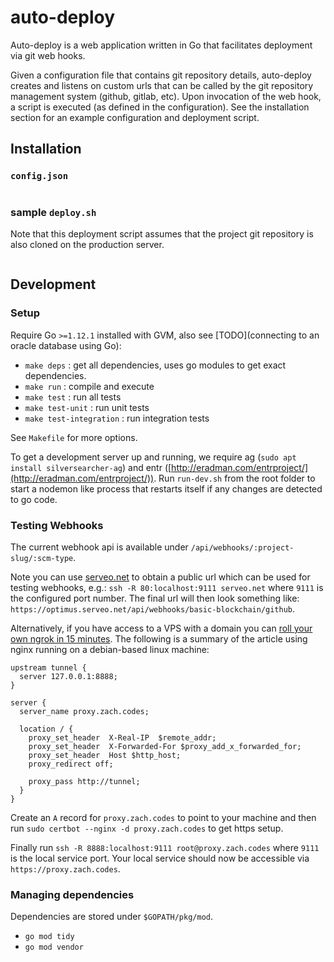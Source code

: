 # auto-deploy

Auto-deploy is a web application written in Go that facilitates deployment via git web hooks.

Given a configuration file that contains git repository details, auto-deploy creates and listens on custom urls that can be called by the git repository management system (github, gitlab, etc). Upon invocation of the web hook, a script is executed (as defined in the configuration). See the installation section for an example configuration and deployment script.

## Installation

### `config.json`

```json

```

### sample `deploy.sh`

Note that this deployment script assumes that the project git repository is also cloned on the production server.

```sh

```

## Development

### Setup

Require Go `>=1.12.1` installed with GVM, also see [TODO](connecting to an oracle database using Go):

- `make deps` : get all dependencies, uses go modules to get exact dependencies.
- `make run` : compile and execute
- `make test` : run all tests
- `make test-unit` : run unit tests
- `make test-integration` : run integration tests

See `Makefile` for more options.

To get a development server up and running, we require ag (`sudo apt install silversearcher-ag`) and entr ([http://eradman.com/entrproject/](http://eradman.com/entrproject/)). Run `run-dev.sh` from the root folder to start a nodemon like process that restarts itself if any changes are detected to go code.

### Testing Webhooks

The current webhook api is available under `/api/webhooks/:project-slug/:scm-type`. 

Note you can use [serveo.net](https://serveo.net) to obtain a public url which can be used for testing webhooks, e.g.: `ssh -R 80:localhost:9111 serveo.net` where `9111` is the configured port number. The final url will then look something like: `https://optimus.serveo.net/api/webhooks/basic-blockchain/github`.

Alternatively, if you have access to a VPS with a domain you can [roll your own ngrok in 15 minutes](https://zach.codes/roll-your-own-ngrok/). The following is a summary of the article using nginx running on a debian-based linux machine:

```nginx
upstream tunnel {
  server 127.0.0.1:8888;
}

server {
  server_name proxy.zach.codes;
  
  location / {
    proxy_set_header  X-Real-IP  $remote_addr;
    proxy_set_header  X-Forwarded-For $proxy_add_x_forwarded_for;
    proxy_set_header  Host $http_host;
    proxy_redirect off;

    proxy_pass http://tunnel;
  }
}
```

Create an `A` record for `proxy.zach.codes` to point to your machine and then run `sudo certbot --nginx -d proxy.zach.codes` to get https setup.

Finally run `ssh -R 8888:localhost:9111 root@proxy.zach.codes` where `9111` is the local service port. Your local service should now be accessible via `https://proxy.zach.codes`.

### Managing dependencies

Dependencies are stored under `$GOPATH/pkg/mod`.

- `go mod tidy`
- `go mod vendor`
